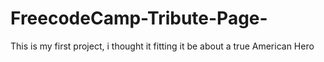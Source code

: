 # FreecodeCamp-Tribute-Page-
This is my first project, i thought it fitting it be about a true American Hero
